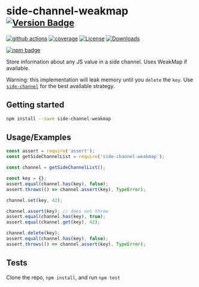 # side-channel-weakmap <sup>[![Version Badge][npm-version-svg]][package-url]</sup>

[![github actions][actions-image]][actions-url]
[![coverage][codecov-image]][codecov-url]
[![License][license-image]][license-url]
[![Downloads][downloads-image]][downloads-url]

[![npm badge][npm-badge-png]][package-url]

Store information about any JS value in a side channel. Uses WeakMap if available.

Warning: this implementation will leak memory until you `delete` the `key`.
Use [`side-channel`](https://npmjs.com/side-channel) for the best available strategy.

## Getting started

```sh
npm install --save side-channel-weakmap
```

## Usage/Examples

```js
const assert = require('assert');
const getSideChannelList = require('side-channel-weakmap');

const channel = getSideChannelList();

const key = {};
assert.equal(channel.has(key), false);
assert.throws(() => channel.assert(key), TypeError);

channel.set(key, 42);

channel.assert(key); // does not throw
assert.equal(channel.has(key), true);
assert.equal(channel.get(key), 42);

channel.delete(key);
assert.equal(channel.has(key), false);
assert.throws(() => channel.assert(key), TypeError);
```

## Tests

Clone the repo, `npm install`, and run `npm test`

[package-url]: https://npmjs.org/package/side-channel-weakmap
[npm-version-svg]: https://versionbadg.es/ljharb/side-channel-weakmap.svg
[deps-svg]: https://david-dm.org/ljharb/side-channel-weakmap.svg
[deps-url]: https://david-dm.org/ljharb/side-channel-weakmap
[dev-deps-svg]: https://david-dm.org/ljharb/side-channel-weakmap/dev-status.svg
[dev-deps-url]: https://david-dm.org/ljharb/side-channel-weakmap#info=devDependencies
[npm-badge-png]: https://nodei.co/npm/side-channel-weakmap.png?downloads=true&stars=true
[license-image]: https://img.shields.io/npm/l/side-channel-weakmap.svg
[license-url]: LICENSE
[downloads-image]: https://img.shields.io/npm/dm/side-channel-weakmap.svg
[downloads-url]: https://npm-stat.com/charts.html?package=side-channel-weakmap
[codecov-image]: https://codecov.io/gh/ljharb/side-channel-weakmap/branch/main/graphs/badge.svg
[codecov-url]: https://app.codecov.io/gh/ljharb/side-channel-weakmap/
[actions-image]: https://img.shields.io/endpoint?url=https://github-actions-badge-u3jn4tfpocch.runkit.sh/ljharb/side-channel-weakmap
[actions-url]: https://github.com/ljharb/side-channel-weakmap/actions
